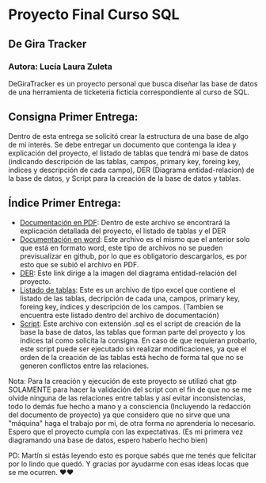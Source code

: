 # Proyecto Final Curso SQL
## De Gira Tracker

### Autora: Lucía Laura Zuleta

DeGiraTracker es un proyecto personal que busca diseñar las base de datos de una herramienta de ticketeria ficticia correspondiente al curso de SQL. 

## Consigna Primer Entrega: 
Dentro de esta entrega se solicitó crear la estructura de una base de algo de mi interés. Se debe entregar un documento que contenga la idea y explicación del proyecto, el listado de tablas que tendrá mi base de datos (indicando descripción de las tablas, campos, primary key, foreing key, indices y descripción de cada campo), DER (Diagrama entidad-relacion) de la base de datos, y Script para la creación de la base de datos y tablas.


## Índice Primer Entrega:


- [Documentación en PDF](https://github.com/lulazuleta/DeGiraTracker-Zuleta/blob/main/Primer-Entrega/Definicion-DeGiraTracker-ZuletaLucia_V1.1.pdf): Dentro de este archivo se encontrará la explicación detallada del proyecto, el listado de tablas y el DER
- [Documentación en word](https://github.com/lulazuleta/DeGiraTracker-Zuleta/blob/main/Primer-Entrega/Definicion-DeGiraTracker-ZuletaLucia_V1.1.docx): Este archivo es el mismo que el anterior solo que está en formato word, este tipo de archivos no se pueden previsualizar en github, por lo que es obligatorio descargarlos, es por esto que se subió el archivo en PDF.
- [DER](https://github.com/lulazuleta/DeGiraTracker-Zuleta/blob/main/Primer-Entrega/DeGiraTracker_DER_ZuletaLucia.png): Este link dirige a la imagen del diagrama entidad-relación del proyecto.
- [Listado de tablas](https://github.com/lulazuleta/DeGiraTracker-Zuleta/blob/main/Primer-Entrega/Listado_Tablas.xlsx): Este es un archivo de tipo excel que contiene el listado de las tablas, decripción de cada una, campos, primary key, foreing key, índices y descripción de los campos. (Tambien se encuentra este listado dentro del archivo de documentación)
- [Script](https://github.com/lulazuleta/DeGiraTracker-Zuleta/blob/main/Primer-Entrega/DeGiraTracker_creacion_de_tablas_full.sql): Este archivo con extensión .sql es el script de creación de la base la base de datos, las tablas que forman parte del proyecto y los índices tal como solicita la consigna. En caso de que requieran probarlo, este script puede ser ejecutado sin realizar modificaciones, ya que el orden de la creación de las tablas está hecho de forma tal que no se generen conflictos entre las relaciones. 

Nota: Para la creación y ejecución de este proyecto se utilizó chat gtp SOLAMENTE para hacer la validación del script con el fin de que no se me olvide ninguna de las relaciones entre tablas y así evitar inconsistencias, todo lo demás fue hecho a mano y a consciencia (Incluyendo la redacción del documento de proyecto) ya que considero que no sirve que una "máquina" haga el trabajo por mi, de otra forma no aprendería lo necesario. Espero que el proyecto cumpla con las expectativas. (Es mi primera vez diagramando una base de datos, espero haberlo hecho bien)

PD: Martín si estás leyendo esto es porque sabés que me tenés que felicitar por lo lindo que quedó. Y gracias por ayudarme con esas ideas locas que se me ocurren. ❤️❤️
